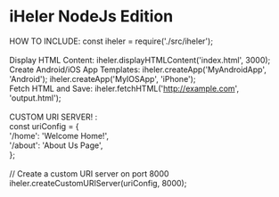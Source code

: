 # iHeler NodeJs Edition
HOW TO INCLUDE: const iheler = require('./src/iheler');
 <br>
<br>
Display HTML Content: iheler.displayHTMLContent('index.html', 3000); <br>
Create Android/iOS App Templates: iheler.createApp('MyAndroidApp', 'Android');     iheler.createApp('MyIOSApp', 'iPhone'); <br>
Fetch HTML and Save: iheler.fetchHTML('http://example.com', 'output.html'); <br>
<br>
CUSTOM URI SERVER! : <br>
const uriConfig = { <br>
  '/home': 'Welcome Home!', <br>
  '/about': 'About Us Page', <br>
}; <br>
 <br>
// Create a custom URI server on port 8000 <br>
iheler.createCustomURIServer(uriConfig, 8000); <br>
